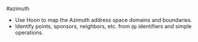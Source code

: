 #azimuth 

- Use Hoon to map the Azimuth address space domains and boundaries.
- Identify points, sponsors, neighbors, etc. from `@p` identifiers and simple operations.
